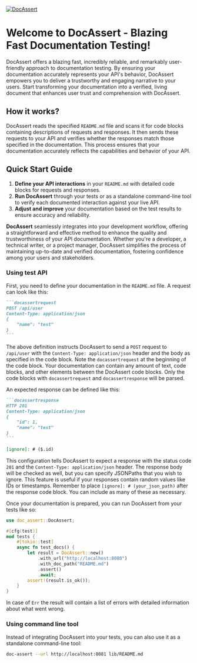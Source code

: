 [![DocAssert](https://github.com/DocAssert/doc-assert/actions/workflows/doc-assert.yml/badge.svg)](https://github.com/DocAssert/doc-assert/actions/workflows/doc-assert.yml)

# Welcome to **DocAssert** - Blazing Fast Documentation Testing!
DocAssert offers a blazing fast, incredibly reliable, and remarkably user-friendly approach to documentation testing. By ensuring your documentation accurately represents your API's behavior, DocAssert empowers you to deliver a trustworthy and engaging narrative to your users. Start transforming your documentation into a verified, living document that enhances user trust and comprehension with DocAssert.

## How it works?
DocAssert reads the specified `README.md` file and scans it for code blocks containing descriptions of requests and responses. It then sends these requests to your API and verifies whether the responses match those specified in the documentation. This process ensures that your documentation accurately reflects the capabilities and behavior of your API.

## Quick Start Guide
1. **Define your API interactions** in your `README.md` with detailed code blocks for requests and responses.
1. **Run DocAssert** through your tests or as a standalone command-line tool to verify each documented interaction against your live API.
1. **Adjust and improve** your documentation based on the test results to ensure accuracy and reliability.
  
**DocAssert** seamlessly integrates into your development workflow, offering a straightforward and effective method to enhance the quality and trustworthiness of your API documentation. Whether you're a developer, a technical writer, or a project manager, DocAssert simplifies the process of maintaining up-to-date and verified documentation, fostering confidence among your users and stakeholders.

### Using test API

First, you need to define your documentation in the `README.md` file. A request can look like this:

~~~markdown
```docassertrequest
POST /api/user
Content-Type: application/json
{
    "name": "test"
}
```
~~~

The above definition instructs DocAssert to send a `POST` request to `/api/user` with the
`Content-Type: application/json` header and the body as specified in the code block. Note the `docassertrequest`
at the beginning of the code block. Your documentation can contain any amount of text, code blocks, and other
elements between the DocAssert code blocks. Only the code blocks with `docassertrequest` and `docassertresponse`
will be parsed.

An expected response can be defined like this:

~~~markdown
```docassertresponse
HTTP 201
Content-Type: application/json
{
    "id": 1,
    "name": "test"
}
```

[ignore]: # ($.id)
~~~

This configuration tells DocAssert to expect a response with the status code `201` and the
`Content-Type: application/json` header. The response body will be checked as well, but you can specify JSONPaths
that you wish to ignore. This feature is useful if your responses contain random values like IDs or timestamps.
Remember to place `[ignore]: # (your_json_path)` after the response code block. You can include as many of these as
necessary.

Once your documentation is prepared, you can run DocAssert from your tests like so:

```rust
use doc_assert::DocAssert;

#[cfg(test)]
mod tests {
    #[tokio::test]
    async fn test_docs() {
        let result = DocAssert::new()
            .with_url("http://localhost:8080")
            .with_doc_path("README.md")
            .assert()
            .await;
        assert!(result.is_ok());
    }
}
```

In case of `Err` the result will contain a list of errors with detailed information about what went wrong.

### Using command line tool

Instead of integrating DocAssert into your tests, you can also use it as a standalone command-line tool:

```bash
doc-assert --url http://localhost:8081 lib/README.md
```
